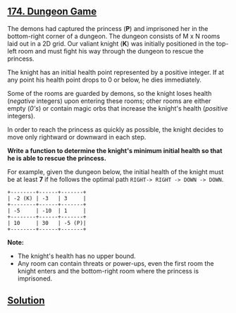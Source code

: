 ## [174. Dungeon Game](https://leetcode.com/problems/dungeon-game/description/)

The demons had captured the princess (**P**) and imprisoned her in the bottom-right corner of a dungeon. The dungeon consists of M x N rooms laid out in a 2D grid. Our valiant knight (**K**) was initially positioned in the top-left room and must fight his way through the dungeon to rescue the princess.

The knight has an initial health point represented by a positive integer. If at any point his health point drops to 0 or below, he dies immediately.

Some of the rooms are guarded by demons, so the knight loses health (*negative* integers) upon entering these rooms; other rooms are either empty (*0's*) or contain magic orbs that increase the knight's health (*positive* integers).

In order to reach the princess as quickly as possible, the knight decides to move only rightward or downward in each step.

 

**Write a function to determine the knight's minimum initial health so that he is able to rescue the princess.**

For example, given the dungeon below, the initial health of the knight must be at least **7** if he follows the optimal path `RIGHT-> RIGHT -> DOWN -> DOWN`.

```
+--------+------+-------+
| -2 (K) | -3   | 3     |
+--------+------+-------+
| -5     | -10  | 1     |
+--------+------+-------+
| 10     | 30   | -5 (P)|
+--------+------+-------+
```


**Note:**

- The knight's health has no upper bound.
- Any room can contain threats or power-ups, even the first room the knight enters and the bottom-right room where the princess is imprisoned.

## [Solution](./s.c)